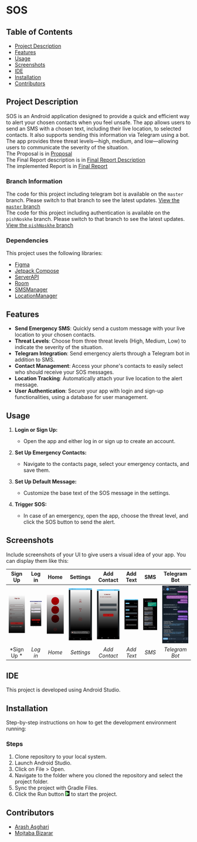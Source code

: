 # SOS

## Table of Contents
- [Project Description](#project-description)
- [Features](#features)
- [Usage](#usage)
- [Screenshots](#screenshots)
- [IDE](#ide)
- [Installation](#installation)
- [Contributors](#contributors)

## Project Description
SOS is an Android application designed to provide a quick and efficient way to alert your chosen contacts when you feel unsafe. The app allows users to send an SMS with a chosen text, including their live location, to selected contacts. It also supports sending this information via Telegram using a bot. The app provides three threat levels—high, medium, and low—allowing users to communicate the severity of the situation. <br />
The Proposal is in [Proposal](./Proposal.pdf) <br />
The Final Report description is in [Final Report Description](./FinalReport.pdf) <br />
The implemented Report is in [Final Report](./FinalReport_9931005_9931007_9931061.pdf)

### Branch Information
The code for this project including telegram bot is available on the `master` branch. Please switch to that branch to see the latest updates.
[View the `master` branch](https://github.com/MM-Nazari/Android-programming-Final-Project/tree/master) <br />
The code for this project including authentication is available on the `pishNoskhe` branch. Please switch to that branch to see the latest updates.
[View the `pishNoskhe` branch](https://github.com/MM-Nazari/Android-programming-Final-Project/tree/pishNoskhe) <br />

### Dependencies
This project uses the following libraries:
- [Figma](https://www.figma.com/)
- [Jetpack Compose](https://developer.android.com/jetpack/compose)
- [ServerAPI](https://pymongo.readthedocs.io/en/stable/api/pymongo/server_api.html)
- [Room](https://developer.android.com/training/data-storage/room/)
- [SMSManager](https://developer.android.com/reference/android/telephony/SmsManager)
- [LocationManager](https://developer.android.com/reference/android/location/Location)

## Features
- **Send Emergency SMS**: Quickly send a custom message with your live location to your chosen contacts.
- **Threat Levels**: Choose from three threat levels (High, Medium, Low) to indicate the severity of the situation.
- **Telegram Integration**: Send emergency alerts through a Telegram bot in addition to SMS.
- **Contact Management**: Access your phone's contacts to easily select who should receive your SOS messages.
- **Location Tracking**: Automatically attach your live location to the alert message.
- **User Authentication**: Secure your app with login and sign-up functionalities, using a database for user management.

## Usage
1. **Login or Sign Up:**
   - Open the app and either log in or sign up to create an account.
   
2. **Set Up Emergency Contacts:**
   - Navigate to the contacts page, select your emergency contacts, and save them.

3. **Set Up Default Message:**
   - Customize the base text of the SOS message in the settings.

4. **Trigger SOS:**
   - In case of an emergency, open the app, choose the threat level, and click the SOS button to send the alert.

## Screenshots
Include screenshots of your UI to give users a visual idea of your app. You can display them like this:

| Sign Up | Log in | Home | Settings | Add Contact | Add Text | SMS | Telegram Bot |
|:------------:|:---------:|:---------:|:---------:|:---------:|:---------:|:---------:|:---------:|
| ![Sign Up Screen](./screenshots/Sign%20Up.png) | ![Log in](./screenshots/sign%20in.jpg) | ![Home](./screenshots/Home.png) | ![Settings](./screenshots/settings.jpg) | ![Add Contact](./screenshots/add_contact.jpg) | ![Add Text](./screenshots/add_text.jpg) | ![SMS](./screenshots/sms.jpg) | ![Telegram Bot](./screenshots/bot.jpg) |
| *Sign Up * | *Log in* | *Home* | *Settings* | *Add Contact* | *Add Text* | *SMS* | *Telegram Bot* |

## IDE
This project is developed using Android Studio.

## Installation
Step-by-step instructions on how to get the development environment running:

### Steps
1. Clone repository to your local system.
2. Launch Android Studio.
3. Click on File > Open.
4. Navigate to the folder where you cloned the repository and select the project folder.
5. Sync the project with Gradle Files.
6. Click the Run button ![Run Image](./Visual-Studio_Run.PNG) to start the project.

## Contributors
- [Arash Asghari](https://github.com/arashari44)
- [Mojtaba Bizarar](https://github.com/mojtababizarar)


